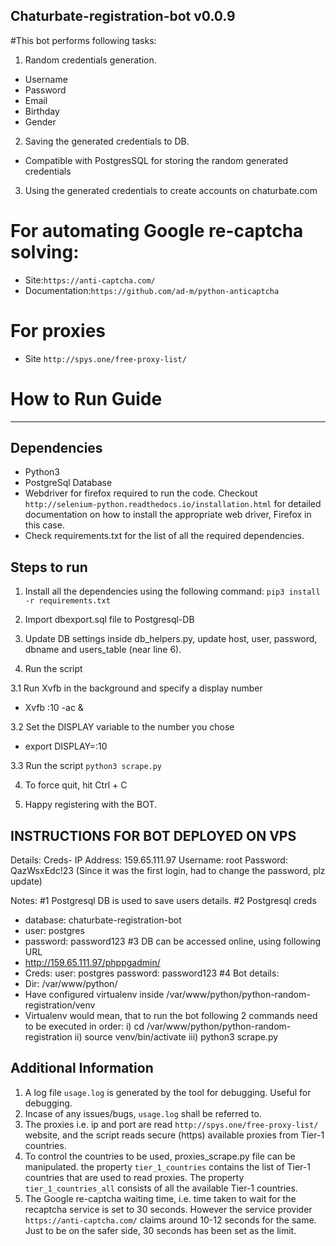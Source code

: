 Chaturbate-registration-bot v0.0.9
----------------------------------

#This bot performs following tasks:

1. Random credentials generation.
 - Username
 - Password
 - Email
 - Birthday
 - Gender

2. Saving the generated credentials to DB.
 - Compatible with PostgresSQL for storing the random generated credentials

3. Using the generated credentials to create accounts on chaturbate.com 


# For automating Google re-captcha solving:
- Site:`https://anti-captcha.com/`
- Documentation:`https://github.com/ad-m/python-anticaptcha`

# For proxies
- Site `http://spys.one/free-proxy-list/`


# How to Run Guide
------------------

Dependencies
------------
  - Python3
  - PostgreSql Database
  - Webdriver for firefox required to run the code. Checkout `http://selenium-python.readthedocs.io/installation.html` for detailed documentation on how to install the appropriate web driver, Firefox in this case.
  - Check requirements.txt for the list of all the required dependencies.

Steps to run
------------
1. Install all the dependencies using the following command:
`pip3 install -r requirements.txt`

2. Import dbexport.sql file to Postgresql-DB

3. Update DB settings inside db_helpers.py, update host, user, password, dbname and users_table (near line 6). 

3. Run the script

3.1 Run Xvfb in the background and specify a display number 
- Xvfb :10 -ac &

3.2 Set the DISPLAY variable to the number you chose
- export DISPLAY=:10

3.3 Run the script
`python3 scrape.py`

4. To force quit, hit Ctrl + C 

5. Happy registering with the BOT.


INSTRUCTIONS FOR BOT DEPLOYED ON VPS
------------------------------------
Details:
Creds- 
IP Address: 159.65.111.97
Username: root
Password: QazWsxEdc!23
(Since it was the first login, had to change the password, plz update)

Notes:
#1 Postgresql DB is used to save users details.
#2 Postgresql creds
  - database: chaturbate-registration-bot
  - user: postgres
  - password: password123
#3 DB can be accessed online, using following URL
  - http://159.65.111.97/phppgadmin/
  - Creds: user: postgres password: password123
#4 Bot details:
  - Dir: /var/www/python/
  - Have configured virtualenv inside /var/www/python/python-random-registration/venv
  - Virtualenv would mean, that to run the bot following 2 commands need to be executed in order:
    i) cd /var/www/python/python-random-registration
    ii) source venv/bin/activate
    iii) python3 scrape.py

Additional Information
----------------------
1. A log file `usage.log` is generated by the tool for debugging. Useful for debugging.
2. Incase of any issues/bugs, `usage.log` shall be referred to.
3. The proxies i.e. ip and port are read `http://spys.one/free-proxy-list/` website, and the script reads secure (https) available proxies from Tier-1 countries.
4. To control the countries to be used, proxies_scrape.py file can be manipulated. the property `tier_1_countries` contains the list of Tier-1 countries that are used to read proxies. The property `tier_1_countries_all` consists of all the available Tier-1 countries.
5. The Google re-captcha waiting time, i.e. time taken to wait for the recaptcha service is set to 30 seconds. However the service provider `https://anti-captcha.com/` claims around 10-12 seconds for the same. Just to be on the safer side, 30 seconds has been set as the limit.